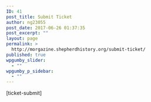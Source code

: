 ```yaml
---
ID: 41
post_title: Submit Ticket
author: ng23055
post_date: 2017-06-26 01:37:35
post_excerpt: ""
layout: page
permalink: >
  http://morgazine.shepherdhistory.org/submit-ticket/
published: true
wpgumby_slider:
  - ""
wpgumby_p_sidebar:
  - ""
---
```

[ticket-submit]